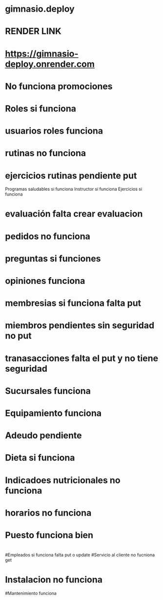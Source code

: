 # gimnasio.deploy

# RENDER LINK
# https://gimnasio-deploy.onrender.com

# No funciona promociones
# Roles si funciona
# usuarios roles funciona
# rutinas no funciona
# ejercicios rutinas pendiente put
Programas saludables si funciona
Instructor si funciona
Ejercicios si funciona
# evaluación falta crear evaluacion
# pedidos no funciona
# preguntas si funciones
# opiniones funciona
# membresias si funciona falta put
# miembros pendientes sin seguridad no put
# tranasacciones falta el put y no tiene seguridad
# Sucursales funciona
# Equipamiento funciona
# Adeudo pendiente
# Dieta si funciona
# Indicadoes nutricionales no funciona
# horarios no funciona
# Puesto funciona bien
# 
#Empleados si funciona falta put o update
#Servicio al cliente no fucniona get
# Instalacion no funciona
#Mantenimiento funciona
